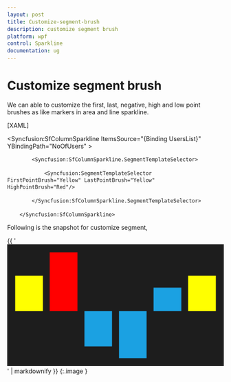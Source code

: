```yaml
---
layout: post
title: Customize-segment-brush
description: customize segment brush
platform: wpf
control: Sparkline
documentation: ug
---
```


# Customize segment brush

We can able to customize the first, last, negative, high and low point brushes as like markers in area and line sparkline.

[XAML]

<Syncfusion:SfColumnSparkline ItemsSource="{Binding UsersList}" YBindingPath="NoOfUsers" >

            <Syncfusion:SfColumnSparkline.SegmentTemplateSelector>

                <Syncfusion:SegmentTemplateSelector FirstPointBrush="Yellow" LastPointBrush="Yellow" HighPointBrush="Red"/>

            </Syncfusion:SfColumnSparkline.SegmentTemplateSelector>

        </Syncfusion:SfColumnSparkline>

Following is the snapshot for customize segment,

{{ '![C:/Users/ApoorvahR/Desktop/10.png](Customize-segment-brush_images/Customize-segment-brush_img1.png)' | markdownify }}
{:.image }


